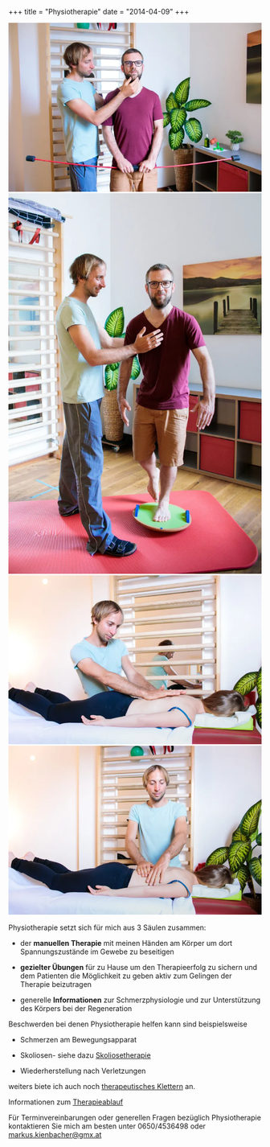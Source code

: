 +++
title = "Physiotherapie"
date = "2014-04-09"
+++


<img src="/img/physiotherapie1.webp" >

<img src="/img/physiotherapie2.webp" >

<img src="/img/physiotherapie3.webp" >

<img src="/img/physiotherapie4.webp" >

Physiotherapie setzt sich für mich aus 3 Säulen zusammen:
* der **manuellen Therapie** mit meinen Händen am Körper um dort Spannungszustände im Gewebe zu beseitigen

* **gezielter Übungen** für zu Hause um den Therapieerfolg zu sichern und dem Patienten die Möglichkeit zu geben aktiv zum Gelingen der Therapie beizutragen

* generelle **Informationen** zur Schmerzphysiologie und zur Unterstützung des Körpers bei der Regeneration



Beschwerden bei denen Physiotherapie helfen kann sind beispielsweise

* Schmerzen am Bewegungsapparat

* Skoliosen- siehe dazu [Skoliosetherapie](/skoliosetherapie)

* Wiederherstellung nach Verletzungen

weiters biete ich auch noch [therapeutisches Klettern](/therapeutisches-klettern) an.
 
 Informationen zum [Therapieablauf](/infoszurtherapie)

Für Terminvereinbarungen oder generellen Fragen bezüglich Physiotherapie kontaktieren Sie mich am besten unter 0650/4536498 oder markus.kienbacher@gmx.at
